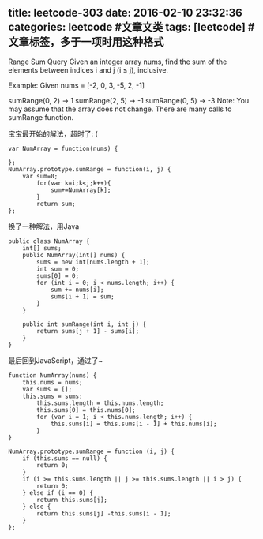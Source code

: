 title: leetcode-303 
date: 2016-02-10 23:32:36
categories: leetcode #文章文类
tags: [leetcode] #文章标签，多于一项时用这种格式
---
Range Sum Query
Given an integer array nums, find the sum of the elements between indices i and j (i ≤ j), inclusive.

Example: Given nums = [-2, 0, 3, -5, 2, -1]

sumRange(0, 2) -> 1
sumRange(2, 5) -> -1
sumRange(0, 5) -> -3
Note: You may assume that the array does not change. There are many calls to sumRange function.

宝宝最开始的解法，超时了: (
```
var NumArray = function(nums) {
   
};
NumArray.prototype.sumRange = function(i, j) {
    var sum=0;
        for(var k=i;k<j;k++){
            sum+=NumArray[k];
        }
        return sum;
};
```
换了一种解法，用Java
```
public class NumArray {
    int[] sums;
    public NumArray(int[] nums) {
        sums = new int[nums.length + 1];
        int sum = 0;
        sums[0] = 0;
        for (int i = 0; i < nums.length; i++) {
            sum += nums[i];
            sums[i + 1] = sum;
        }
    }
    
    public int sumRange(int i, int j) {
        return sums[j + 1] - sums[i];
    }
}
```
最后回到JavaScript，通过了~
```
function NumArray(nums) {
    this.nums = nums;
    var sums = [];
    this.sums = sums;
        this.sums.length = this.nums.length;
        this.sums[0] = this.nums[0];
        for (var i = 1; i < this.nums.length; i++) {
            this.sums[i] = this.sums[i - 1] + this.nums[i];
        }
}

NumArray.prototype.sumRange = function (i, j) {
    if (this.sums == null) {
        return 0;
    }
    if (i >= this.sums.length || j >= this.sums.length || i > j) {
        return 0;
    } else if (i == 0) {
        return this.sums[j];
    } else {
        return this.sums[j] -this.sums[i - 1];
    }
};
```

